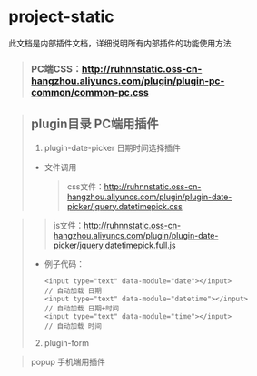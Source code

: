 # project-static
此文档是内部插件文档，详细说明所有内部插件的功能使用方法

> ### PC端CSS：http://ruhnnstatic.oss-cn-hangzhou.aliyuncs.com/plugin/plugin-pc-common/common-pc.css

> ## plugin目录 PC端用插件
> 
> 1.    plugin-date-picker 日期时间选择插件
> * 文件调用
>   > css文件：http://ruhnnstatic.oss-cn-hangzhou.aliyuncs.com/plugin/plugin-date-picker/jquery.datetimepick.css

>   > js文件：http://ruhnnstatic.oss-cn-hangzhou.aliyuncs.com/plugin/plugin-date-picker/jquery.datetimepick.full.js
>
> 
> * 例子代码：
>
>       <input type="text" data-module="date"></input>
>       // 自动加载 日期        
>       <input type="text" data-module="datetime"></input>
>       // 自动加载 日期+时间
>       <input type="text" data-module="time"></input>
>       // 自动加载 时间
> 
> 2.    plugin-form
> 



> popup 手机端用插件